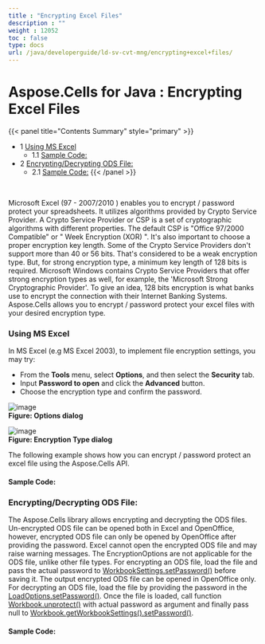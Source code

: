 ```yaml
---
title : "Encrypting Excel Files" 
description : "" 
weight : 12052 
toc : false
type: docs
url: /java/developerguide/ld-sv-cvt-mng/encrypting+excel+files/
---
```


# Aspose.Cells for Java : Encrypting Excel Files



{{< panel title="Contents Summary" style="primary" >}}
*   1 [Using MS Excel](#using-ms-excel)
    *   1.1 [Sample Code:](#sample-code:)
*   2 [Encrypting/Decrypting ODS File:](#encrypting/decrypting-ods-file:)
    *   2.1 [Sample Code:](#sample-code:)
{{< /panel >}}
 

 

Microsoft Excel (97 - 2007/2010 ) enables you to encrypt / password protect your spreadsheets. It utilizes algorithms provided by Crypto Service Provider. A Crypto Service Provider or CSP is a set of cryptographic algorithms with different properties. The default CSP is "Office 97/2000 Compatible" or " Week Encryption (XOR) ". It's also important to choose a proper encryption key length. Some of the Crypto Service Providers don't support more than 40 or 56 bits. That's considered to be a weak encryption type. But, for strong encryption type, a minimum key length of 128 bits is required. Microsoft Windows contains Crypto Service Providers that offer strong encryption types as well, for example, the 'Microsoft Strong Cryptographic Provider'. To give an idea, 128 bits encryption is what banks use to encrypt the connection with their Internet Banking Systems. Aspose.Cells allows you to encrypt / password protect your excel files with your desired encryption type.

### Using MS Excel

In MS Excel (e.g MS Excel 2003), to implement file encryption settings, you may try:

*   From the **Tools** menu, select **Options**, and then select the **Security** tab.
*   Input **Password to open** and click the **Advanced** button.
*   Choose the encryption type and confirm the password.

  
![image](https://docs2.aspose.com/cells/java/attachments/5276284/5473262.png)  
**Figure: Options dialog**  
  
![image](https://docs2.aspose.com/cells/java/attachments/5276284/5473263.png)  
**Figure: Encryption Type dialog**

The following example shows how you can encrypt / password protect an excel file using the Aspose.Cells API.

#### Sample Code:

### Encrypting/Decrypting ODS File:

The Aspose.Cells library allows encrypting and decrypting the ODS files. Un-encrypted ODS file can be opened both in Excel and OpenOffice, however, encrypted ODS file can only be opened by OpenOffice after providing the password. Excel cannot open the encrypted ODS file and may raise warning messages. The EncryptionOptions are not applicable for the ODS file, unlike other file types. For encrypting an ODS file, load the file and pass the actual password to [WorkbookSettings.setPassword()](https://apireference.aspose.com/java/cells/com.aspose.cells/workbooksettings#Password) before saving it. The output encrypted ODS file can be opened in OpenOffice only. For decrypting an ODS file, load the file by providing the password in the [LoadOptions.setPassword()](https://apireference.aspose.com/java/cells/com.aspose.cells/loadoptions#Password). Once the file is loaded, call function [Workbook.unprotect()](https://apireference.aspose.com/java/cells/com.aspose.cells/workbook#unprotect(java.lang.String)) with actual password as argument and finally pass null to [Workbook.getWorkbookSettings().setPassword()](https://apireference.aspose.com/java/cells/com.aspose.cells/workbooksettings#Password).

#### Sample Code:

